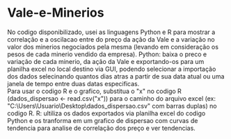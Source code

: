 # Vale-e-Minerios
No codigo disponibilizado, usei as linguagens Python e R para mostrar a correlação e a oscilacao entre do preço da ação da Vale e a variação no valor dos minerios negociados pela mesma (levando em consideração os pesos de cada minerio vendido da empresa). 
Python: baixa o preco e variação de cada minerio, da ação da Vale e exportando-os para um planilha excel no local destino via GUI, podendo selecionar a importação dos dados selecinando quantos dias atras a partir de sua data atual ou uma janela de tempo entre duas datas especificas.  
Para usar o codigo R e o grafico, substitua o "x" no codigo R (dados_dispersao <- read.csv("x")) para o caminho do arquivo excel (ex: "C:\\Users\\Usuario\\Desktop\\dados_dispersao.csv" com barras duplas) no codigo R.
R: ultiliza os dados exportados via planilha excel do codigo Python e os tranforma em um grafico de dispersao com curvas de tendencia para analise de correlação dos preço e ver tendencias.
